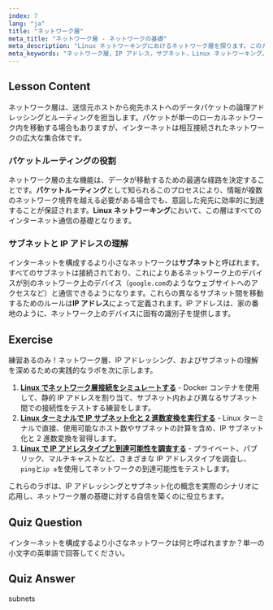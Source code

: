 ```yaml
---
index: 7
lang: "ja"
title: "ネットワーク層"
meta_title: "ネットワーク層 - ネットワークの基礎"
meta_description: "Linux ネットワーキングにおけるネットワーク層を探ります。このガイドでは、IP アドレスとサブネットがどのようにデータ伝送のためのパケットルーティングを可能にするかを解説します。"
meta_keywords: "ネットワーク層，IP アドレス，サブネット，Linux ネットワーキング，パケットルーティング，データ伝送，OSI 参照モデル，IP パケット"
---
```


## Lesson Content

ネットワーク層は、送信元ホストから宛先ホストへのデータパケットの論理アドレッシングとルーティングを担当します。パケットが単一のローカルネットワーク内を移動する場合もありますが、インターネットは相互接続されたネットワークの広大な集合体です。

### パケットルーティングの役割

ネットワーク層の主な機能は、データが移動するための最適な経路を決定することです。**パケットルーティング**として知られるこのプロセスにより、情報が複数のネットワーク境界を越える必要がある場合でも、意図した宛先に効率的に到達することが保証されます。**Linux ネットワーキング**において、この層はすべてのインターネット通信の基礎となります。

### サブネットと IP アドレスの理解

インターネットを構成するより小さなネットワークは**サブネット**と呼ばれます。すべてのサブネットは接続されており、これによりあるネットワーク上のデバイスが別のネットワーク上のデバイス（`google.com`のようなウェブサイトへのアクセスなど）と通信できるようになります。これらの異なるサブネット間を移動するためのルールは**IP アドレス**によって定義されます。IP アドレスは、家の番地のように、ネットワーク上のデバイスに固有の識別子を提供します。

## Exercise

練習あるのみ！ネットワーク層、IP アドレッシング、およびサブネットの理解を深めるための実践的なラボを次に示します。

1. **[Linux でネットワーク層接続をシミュレートする](https://labex.io/ja/labs/comptia-simulate-network-layer-connectivity-in-linux-592752)** - Docker コンテナを使用して、静的 IP アドレスを割り当て、サブネット内および異なるサブネット間での接続性をテストする練習をします。
2. **[Linux ターミナルで IP サブネット化と 2 進数変換を実行する](https://labex.io/ja/labs/comptia-perform-ip-subnetting-and-binary-conversion-in-the-linux-terminal-592782)** - Linux ターミナルで直接、使用可能なホスト数やサブネットの計算を含め、IP サブネット化と 2 進数変換を習得します。
3. **[Linux で IP アドレスタイプと到達可能性を調査する](https://labex.io/ja/labs/comptia-explore-ip-address-types-and-reachability-in-linux-592780)** - プライベート、パブリック、マルチキャストなど、さまざまな IP アドレスタイプを調査し、`ping`と`ip a`を使用してネットワークの到達可能性をテストします。

これらのラボは、IP アドレッシングとサブネット化の概念を実際のシナリオに応用し、ネットワーク層の基礎に対する自信を築くのに役立ちます。

## Quiz Question

インターネットを構成するより小さなネットワークは何と呼ばれますか？単一の小文字の英単語で回答してください。

## Quiz Answer

subnets
